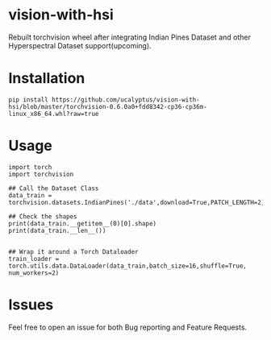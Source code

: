 # vision-with-hsi
Rebuilt torchvision wheel after integrating Indian Pines Dataset and other Hyperspectral Dataset support(upcoming).

# Installation

```
pip install https://github.com/ucalyptus/vision-with-hsi/blob/master/torchvision-0.6.0a0+fdd8342-cp36-cp36m-linux_x86_64.whl?raw=true

```

# Usage

```
import torch
import torchvision

## Call the Dataset Class 
data_train = torchvision.datasets.IndianPines('./data',download=True,PATCH_LENGTH=2)

## Check the shapes
print(data_train.__getitem__(0)[0].shape)
print(data_train.__len__())


## Wrap it around a Torch Dataloader
train_loader = torch.utils.data.DataLoader(data_train,batch_size=16,shuffle=True, num_workers=2)
```
# Issues
Feel free to open an issue for both Bug reporting and Feature Requests.
